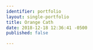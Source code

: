 ```yaml
---
identifier: portfolio
layout: single-portfolio
title: Orange Cath
date: 2018-12-18 12:36:41 -0500
published: false

---
```

